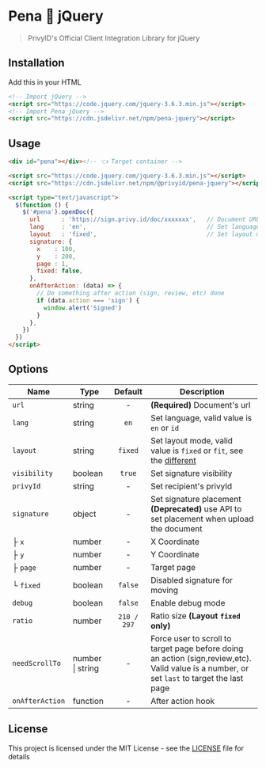 # Pena 🤍 jQuery

> PrivyID's Official Client Integration Library for jQuery

## Installation

Add this in your HTML

```html
<!-- Import jQuery -->
<script src="https://code.jquery.com/jquery-3.6.3.min.js"></script>
<!-- Import Pena jQuery -->
<script src="https://cdn.jsdelivr.net/npm/pena-jquery"></script>
```

## Usage

```html
<div id="pena"></div><!-- 👈 Target container -->

<script src="https://code.jquery.com/jquery-3.6.3.min.js"></script>
<script src="https://cdn.jsdelivr.net/npm/@privyid/pena-jquery"></script>

<script type="text/javascript">
  $(function () {
    $('#pena').openDoc({
      url      : 'https://sign.privy.id/doc/xxxxxxx',   // Document URL
      lang     : 'en',                                  // Set language, 'en' or 'id'
      layout   : 'fixed',                               // Set layout mode, 'fixed' or 'fit'
      signature: {
        x    : 100,
        y    : 200,
        page : 1,
        fixed: false,
      },
      onAfterAction: (data) => {
        // Do something after action (sign, review, etc) done
        if (data.action === 'sign') {
          window.alert('Signed')
        }
      },
    })
  })
</script>
```

## Options

| Name            | Type             |   Default   | Description                                                                                                                                  |
|-----------------|------------------|:-----------:|----------------------------------------------------------------------------------------------------------------------------------------------|
| `url`           | string           |      -      | **(Required)** Document's url                                                                                                                |
| `lang`          | string           |    `en`     | Set language, valid value is `en` or `id`                                                                                                    |
| `layout`        | string           |   `fixed`   | Set layout mode, valid value is `fixed` or `fit`, see the [different][different]                                                             |
| `visibility`    | boolean          |   `true`    | Set signature visibility                                                                                                                     |
| `privyId`       | string           |      -      | Set recipient's privyId                                                                                                                      |
| `signature`     | object           |      -      | Set signature placement<br/> <strong>(Deprecated)</strong> use API to set placement when upload the document                                 |
| ├ `x`           | number           |      -      | X Coordinate                                                                                                                                 |
| ├ `y`           | number           |      -      | Y Coordinate                                                                                                                                 |
| ├ `page`        | number           |      -      | Target page                                                                                                                                  |
| └ `fixed`       | boolean          |   `false`   | Disabled signature for moving                                                                                                                |
| `debug`         | boolean          |   `false`   | Enable debug mode                                                                                                                            |
| `ratio`         | number           | `210 / 297` | Ratio size **(Layout `fixed` only)**                                                                                                         |
| `needScrollTo`  | number \| string |      -      | Force user to scroll to target page before doing an action (sign,review,etc). Valid value is a number, or set `last` to target the last page |
| `onAfterAction` | function         |      -      | After action hook                                                                                                                            |

## License

This project is licensed under the MIT License - see the [LICENSE](/LICENSE) file for details

[different]: ../pena/README.md#layout-fixed-vs-fit
